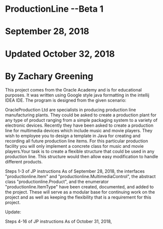 # ProductionLine --Beta 1
# September 28, 2018
# Updated October 32, 2018
# By Zachary Greening

This project comes from the Oracle Academy and is for educational purposes.
It was written using Google style java formatting in the intellij IDEA IDE.
The program is designed from the given scenario:

OracleProduction Ltd are specialists in producing production line 
manufacturing plants. They could be asked to create a production plant for
any type of product ranging from a simple packaging system to a variety of 
electronic devices. Recently they have been asked to create a production 
line for multimedia devices which include music and movie players. They wish
to employee you to design a template in Java for creating and recording all
future production line items. For this particular production facility you 
will only implement a concrete class for music and movie players.Your task
is to create a flexible structure that could be used in any production line. 
This structure would then allow easy modification to handle different products.

Steps 1-3 of JP instructions
As of September 28, 2018, the interfaces "productionline.Item" and "productionline.MultimediaControl", 
the abstract class "productionline.Product", and the enumerator "productionline.ItemType" have been created,
documented, and added to the project. These will serve as a modular base for 
continuing work on the project and as well as keeping the flexibility that is
a requirement for this project.

Update:

Steps 4-16 of JP instructions
As of October 31, 2018, 
